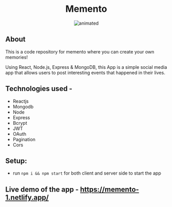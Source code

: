 <h1 align="center">
    Memento
</h1>

<!-- ![Memories](https://i.ibb.co/Z8Y0CJv/Screenshot-2020-10-30-at-11-10-04.png) -->

<p align="center">
  <img src="https://i.ibb.co/Z8Y0CJv/Screenshot-2020-10-30-at-11-10-04.png" alt="animated" />
</p>


## About
This is a code repository for memento where you can create your own memories!
 
Using React, Node.js, Express & MongoDB, this App is a simple social media app that allows users to post interesting events that happened in their lives.


## Technologies used -

 - Reactjs 
 - Mongodb
 - Node
 - Express
 - Bcrypt
 - JWT
 - OAuth
 - Pagination
 - Cors

## Setup:
- run ```npm i && npm start``` for both client and server side to start the app


## Live demo of the app - https://memento-1.netlify.app/
